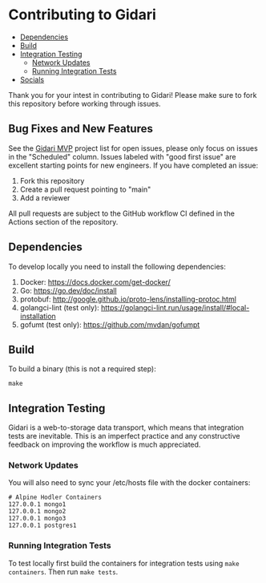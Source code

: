 # Contributing to Gidari

- [Dependencies](#dependencies)
- [Build](#build)
- [Integration Testing](#integration-testing)
  - [Network Updates](#network-updates)
  - [Running Integration Tests](#running-integration-tests)
- [Socials](#socials)

Thank you for your intest in contributing to Gidari! Please make sure to fork this repository before working through issues.

## Bug Fixes and New Features

See the [Gidari MVP](https://github.com/orgs/alpine-hodler/projects/3) project list for open issues, please only focus on issues in the "Scheduled" column. Issues labeled with "good first issue" are excellent starting points for new engineers. If you have completed an issue:

1. Fork this repository
2. Create a pull request pointing to "main"
3. Add a reviewer

All pull requests are subject to the GitHub workflow CI defined in the Actions section of the repository.

## Dependencies

To develop locally you need to install the following dependencies:

1. Docker: https://docs.docker.com/get-docker/
2. Go: https://go.dev/doc/install
3. protobuf: http://google.github.io/proto-lens/installing-protoc.html
4. golangci-lint (test only): https://golangci-lint.run/usage/install/#local-installation
5. gofumt (test only): https://github.com/mvdan/gofumpt

## Build

To build a binary (this is not a required step):

```
make
```

## Integration Testing

Gidari is a web-to-storage data transport, which means that integration tests are inevitable. This is an imperfect practice and any constructive feedback on improving the workflow is much appreciated.

### Network Updates

You will also need to sync your /etc/hosts file with the docker containers:

```
# Alpine Hodler Containers
127.0.0.1 mongo1
127.0.0.1 mongo2
127.0.0.1 mongo3
127.0.0.1 postgres1
```

### Running Integration Tests

To test locally first build the containers for integration tests using `make containers`. Then run `make tests`.
